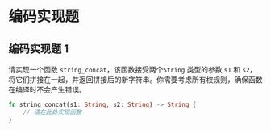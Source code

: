 # 编码实现题


## 编码实现题 1

请实现一个函数 `string_concat`，该函数接受两个`String` 类型的参数 `s1` 和 `s2`，将它们拼接在一起，并返回拼接后的新字符串。你需要考虑所有权规则，确保函数在编译时不会产生错误。

```rust
fn string_concat(s1: String, s2: String) -> String {
    // 请在此处实现函数
}
```